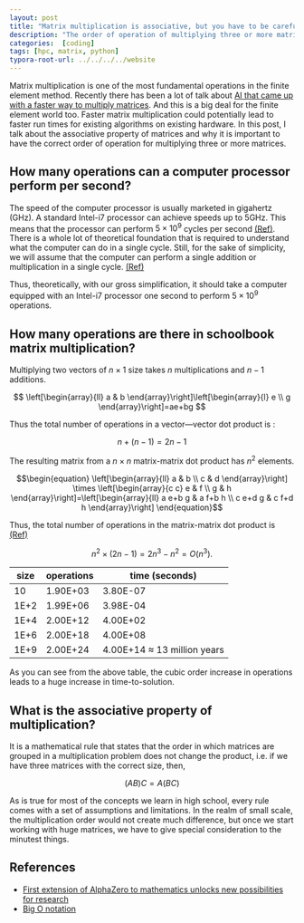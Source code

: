 ```yaml
---
layout: post
title: "Matrix multiplication is associative, but you have to be careful."
description: "The order of operation of multiplying three or more matrices could significantly affect the run-time of the algorithm."
categories:  [coding]
tags: [hpc, matrix, python]
typora-root-url: ../../../../website
---
```

Matrix multiplication is one of the most fundamental operations in the finite element method. Recently there has been a lot of talk about  [AI that came up with a faster way to multiply matrices](https://www.deepmind.com/blog/discovering-novel-algorithms-with-alphatensor). And this is a big deal for the finite element world too. Faster matrix multiplication could potentially lead to faster run times for existing algorithms on existing hardware. In this post, I talk about the associative property of matrices and why it is important to have the correct order of operation for multiplying three or more matrices.

## How many operations can a computer processor perform per second?

The speed of the computer processor is usually marketed in gigahertz (GHz). A standard Intel-i7 processor can achieve speeds up to 5GHz. This means that the processor can perform $5 \times 10^9$ cycles per second [(Ref)](https://stackoverflow.com/questions/43651954/what-is-a-clock-cycle-and-clock-speed). There is a whole lot of theoretical foundation that is required to understand what the computer can do in a single cycle. Still, for the sake of simplicity, we will assume that the computer can perform a single addition or multiplication in a single cycle. [(Ref)](https://qr.ae/pvQsE4)

Thus, theoretically, with our gross simplification, it should take a computer equipped with an  Intel-i7 processor one second to perform $5 \times 10^9$ operations. 

## How many operations are there in schoolbook matrix multiplication?
Multiplying two vectors of $n\times 1$ size takes  $n$ multiplications and $n-1$ additions.

$$
\left[\begin{array}{ll}
a & b 
\end{array}\right]\left[\begin{array}{l}
e \\
g 
\end{array}\right]=ae+bg
$$

Thus the total number of operations in a vector—vector dot product is : 

$$n+(n-1) = 2n-1$$

The resulting matrix from a $n \times n$ matrix-matrix dot product has $n^2$ elements. 

$$\begin{equation}
\left[\begin{array}{ll}
a & b \\
c & d
\end{array}\right] \times \left[\begin{array}{c c}
e & f \\
g & h
\end{array}\right]=\left[\begin{array}{ll}
a e+b g & a f+b h \\
c e+d g & c f+d h
\end{array}\right]
\end{equation}$$ 

Thus, the total number of operations in the matrix-matrix dot product is [(Ref)](https://math.stackexchange.com/questions/484661/calculating-the-number-of-operations-in-matrix-multiplication#:~:text=Thus%20the%20total%20number%20of,%3DO(n3).)

$$n^2 \times (2n-1) = 2n^3-n^2 = O(n^3).$$

| size     | operations | time (seconds) |
| -------- | ---------- | -------------- |
| 10 | 1.90E+03  | 3.80E-07       |
| 1E+2  | 1.99E+06   | 3.98E-04       |
| 1E+4 | 2.00E+12   | 4.00E+02       |
| 1E+6 | 2.00E+18   | 4.00E+08       |
| 1E+9 | 2.00E+24   | 4.00E+14 $\approx$ 13 million years |

As you can see from the above table, the cubic order increase in operations leads to a huge increase in time-to-solution.  


## What is the associative property of multiplication?

It is a mathematical rule that states that the order in which matrices are grouped in a multiplication problem does not change the product, i.e. if we have three matrices with the correct size, then,

$$(AB)C=A(BC)$$




As is true for most of the concepts we learn in high school, every rule comes with a set of assumptions and limitations. In the realm of small scale, the multiplication order would not create much difference, but once we start working with huge matrices, we have to give special consideration to the minutest things.


## References
- [First extension of AlphaZero to mathematics unlocks new possibilities for research](https://www.deepmind.com/blog/discovering-novel-algorithms-with-alphatensor)
- [Big O notation](https://www.freecodecamp.org/news/big-o-notation-why-it-matters-and-why-it-doesnt-1674cfa8a23c/)